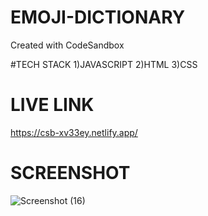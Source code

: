 # EMOJI-DICTIONARY
Created with CodeSandbox

#TECH STACK
1)JAVASCRIPT
2)HTML
3)CSS

# LIVE LINK 
https://csb-xv33ey.netlify.app/

# SCREENSHOT
![Screenshot (16)](https://user-images.githubusercontent.com/111733870/195543382-5a40df52-1270-4661-a285-2ce80e4eb80c.png)
